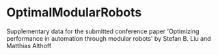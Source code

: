 # OptimalModularRobots
Supplementary data for the submitted conference paper 'Optimizing performance in automation through modular robots' by Stefan B. Liu and Matthias Althoff
